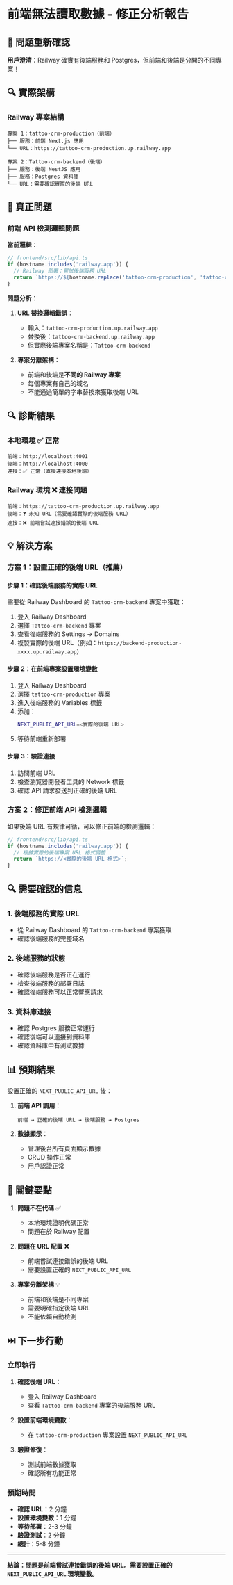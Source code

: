 # 前端無法讀取數據 - 修正分析報告

## 🚨 問題重新確認

**用戶澄清**：Railway 確實有後端服務和 Postgres，但前端和後端是分開的不同專案！

## 🔍 實際架構

### Railway 專案結構
```
專案 1：tattoo-crm-production（前端）
├── 服務：前端 Next.js 應用
└── URL：https://tattoo-crm-production.up.railway.app

專案 2：Tattoo-crm-backend（後端）
├── 服務：後端 NestJS 應用
├── 服務：Postgres 資料庫
└── URL：需要確認實際的後端 URL
```

## 🎯 真正問題

### 前端 API 檢測邏輯問題

**當前邏輯**：
```typescript
// frontend/src/lib/api.ts
if (hostname.includes('railway.app')) {
  // Railway 部署：嘗試後端服務 URL
  return `https://${hostname.replace('tattoo-crm-production', 'tattoo-crm-backend')}`;
}
```

**問題分析**：
1. **URL 替換邏輯錯誤**：
   - 輸入：`tattoo-crm-production.up.railway.app`
   - 替換後：`tattoo-crm-backend.up.railway.app`
   - 但實際後端專案名稱是：`Tattoo-crm-backend`

2. **專案分離架構**：
   - 前端和後端是**不同的 Railway 專案**
   - 每個專案有自己的域名
   - 不能通過簡單的字串替換來獲取後端 URL

## 🔍 診斷結果

### 本地環境 ✅ 正常
```
前端：http://localhost:4001
後端：http://localhost:4000
連接：✅ 正常（直接連接本地後端）
```

### Railway 環境 ❌ 連接問題
```
前端：https://tattoo-crm-production.up.railway.app
後端：❓ 未知 URL（需要確認實際的後端服務 URL）
連接：❌ 前端嘗試連接錯誤的後端 URL
```

## 💡 解決方案

### 方案 1：設置正確的後端 URL（推薦）

#### 步驟 1：確認後端服務的實際 URL
需要從 Railway Dashboard 的 `Tattoo-crm-backend` 專案中獲取：
1. 登入 Railway Dashboard
2. 選擇 `Tattoo-crm-backend` 專案
3. 查看後端服務的 Settings → Domains
4. 複製實際的後端 URL（例如：`https://backend-production-xxxx.up.railway.app`）

#### 步驟 2：在前端專案設置環境變數
1. 登入 Railway Dashboard
2. 選擇 `tattoo-crm-production` 專案
3. 進入後端服務的 Variables 標籤
4. 添加：
   ```bash
   NEXT_PUBLIC_API_URL=<實際的後端 URL>
   ```
5. 等待前端重新部署

#### 步驟 3：驗證連接
1. 訪問前端 URL
2. 檢查瀏覽器開發者工具的 Network 標籤
3. 確認 API 請求發送到正確的後端 URL

### 方案 2：修正前端 API 檢測邏輯

如果後端 URL 有規律可循，可以修正前端的檢測邏輯：

```typescript
// frontend/src/lib/api.ts
if (hostname.includes('railway.app')) {
  // 根據實際的後端專案 URL 格式調整
  return `https://<實際的後端 URL 格式>`;
}
```

## 🔍 需要確認的信息

### 1. 後端服務的實際 URL
- 從 Railway Dashboard 的 `Tattoo-crm-backend` 專案獲取
- 確認後端服務的完整域名

### 2. 後端服務的狀態
- 確認後端服務是否正在運行
- 檢查後端服務的部署日誌
- 確認後端服務可以正常響應請求

### 3. 資料庫連接
- 確認 Postgres 服務正常運行
- 確認後端可以連接到資料庫
- 確認資料庫中有測試數據

## 📊 預期結果

設置正確的 `NEXT_PUBLIC_API_URL` 後：

1. **前端 API 調用**：
   ```
   前端 → 正確的後端 URL → 後端服務 → Postgres
   ```

2. **數據顯示**：
   - 管理後台所有頁面顯示數據
   - CRUD 操作正常
   - 用戶認證正常

## 🎯 關鍵要點

1. **問題不在代碼** ✅
   - 本地環境證明代碼正常
   - 問題在於 Railway 配置

2. **問題在 URL 配置** ❌
   - 前端嘗試連接錯誤的後端 URL
   - 需要設置正確的 `NEXT_PUBLIC_API_URL`

3. **專案分離架構** 💡
   - 前端和後端是不同專案
   - 需要明確指定後端 URL
   - 不能依賴自動檢測

## ⏭️ 下一步行動

### 立即執行

1. **確認後端 URL**：
   - 登入 Railway Dashboard
   - 查看 `Tattoo-crm-backend` 專案的後端服務 URL

2. **設置前端環境變數**：
   - 在 `tattoo-crm-production` 專案設置 `NEXT_PUBLIC_API_URL`

3. **驗證修復**：
   - 測試前端數據獲取
   - 確認所有功能正常

### 預期時間

- **確認 URL**：2 分鐘
- **設置環境變數**：1 分鐘
- **等待部署**：2-3 分鐘
- **驗證測試**：2 分鐘
- **總計**：5-8 分鐘

---

**結論：問題是前端嘗試連接錯誤的後端 URL。需要設置正確的 `NEXT_PUBLIC_API_URL` 環境變數。**
